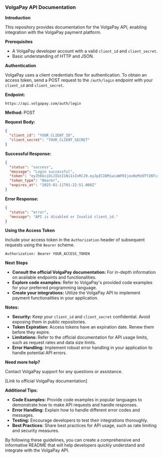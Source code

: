 ### **VolgaPay API Documentation**

**Introduction**

This repository provides documentation for the VolgaPay API, enabling integration with the VolgaPay payment platform.

**Prerequisites**

* A VolgaPay developer account with a valid `client_id` and `client_secret`.
* Basic understanding of HTTP and JSON.

**Authentication**

VolgaPay uses a client credentials flow for authentication. To obtain an access token, send a POST request to the `/auth/login` endpoint with your `client_id` and `client_secret`.

**Endpoint:**

```
https://api.volgapay.com/auth/login
```

**Method:** POST

**Request Body:**

```json
{
  "client_id": "YOUR_CLIENT_ID",
  "client_secret": "YOUR_CLIENT_SECRET"
}
```

**Successful Response:**

```json
{
  "status": "success",
  "message": "Login successful",
  "token": "eyJhbGciOiJIUzI1NiIsInRCJ9.eyJpZCI6MiwiaWF0IjoxNzMzOTY2NTcxLCJleHAiOjE3MzY1NTg1NzF9.Q_pp6hipX-5l2n4w2XHaEwQ72KyjRx6TliYIAWWVtvY",
  "token_type": "Bearer",
  "expires_at": "2025-01-11T01:22:51.000Z"
}
```

**Error Response:**

```json
{
  "status": "error",
  "message": "API is disabled or Invalid client_id."
}
```

**Using the Access Token**

Include your access token in the `Authorization` header of subsequent requests using the `Bearer` scheme.

```
Authorization: Bearer YOUR_ACCESS_TOKEN
```

**Next Steps**

* **Consult the official VolgaPay documentation:** For in-depth information on available endpoints and functionalities.
* **Explore code examples:** Refer to VolgaPay's provided code examples for your preferred programming language.
* **Create your integrations:** Utilize the VolgaPay API to implement payment functionalities in your application.

**Notes:**

* **Security:** Keep your `client_id` and `client_secret` confidential. Avoid exposing them in public repositories.
* **Token Expiration:** Access tokens have an expiration date. Renew them before they expire.
* **Limitations:** Refer to the official documentation for API usage limits, such as request rates and data size limits.
* **Error Handling:** Implement robust error handling in your application to handle potential API errors.

**Need more help?**

Contact VolgaPay support for any questions or assistance.

[Link to official VolgaPay documentation]

**Additional Tips:**

* **Code Examples:** Provide code examples in popular languages to demonstrate how to make API requests and handle responses.
* **Error Handling:** Explain how to handle different error codes and messages.
* **Testing:** Encourage developers to test their integrations thoroughly.
* **Best Practices:** Share best practices for API usage, such as rate limiting and security measures.

By following these guidelines, you can create a comprehensive and informative README that will help developers quickly understand and integrate with the VolgaPay API.
